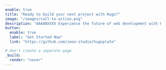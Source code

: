 ```yaml
---
enable: true
title: "Ready to build your next project with Hugo?"
image: "/images/call-to-action.png"
description: "AAAANXXXX Experience the future of web development with Hugoplate and Hugo. Build lightning-fast static sites with ease and flexibility."
button:
  enable: true
  label: "Get Started Now"
  link: "https://github.com/zeon-studio/hugoplate"

# don't create a separate page
_build:
  render: "never"
---
```

